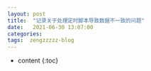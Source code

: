 ```yaml
---
layout: post
title:  "记录关于处理定时脚本导致数据不一致的问题"
date:   2021-06-30 13:07:00
categories: 
tags:  zengzzzzz-blog
---
```


* content
{:toc}

  
&nbsp;
